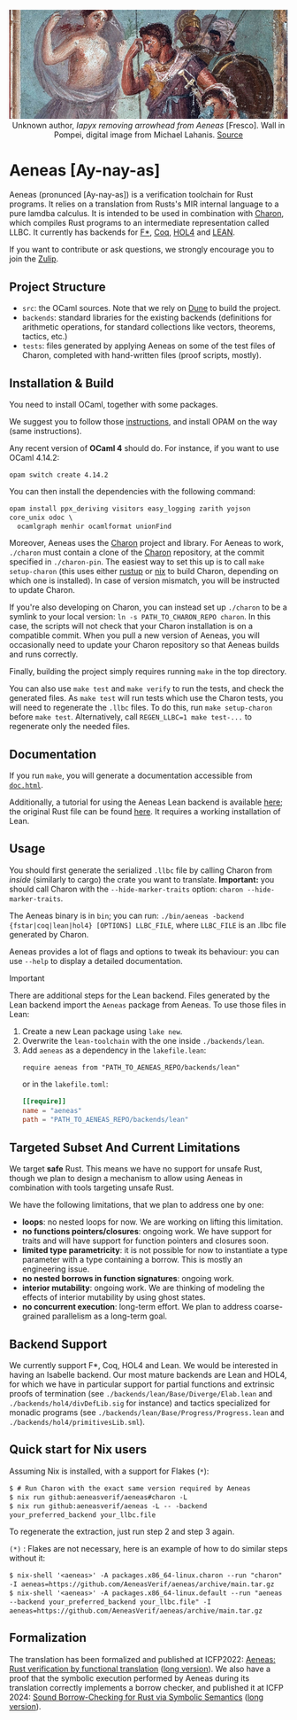 <p><div style="text-align: center">
<img src="static/Aeneas.jpg"
     alt="Iapyx removing arrowhead from Aeneas" title="Iapyx removing arrowhead from Aeneas"
     style=""/>
<figcaption>
Unknown author, <i>Iapyx removing arrowhead from Aeneas</i> [Fresco].
Wall in Pompei, digital image from Michael Lahanis.
<a href="https://commons.wikimedia.org/w/index.php?curid=1357010">Source</a>
</figcaption>
</div></p>

# Aeneas [Ay-nay-as]

Aeneas (pronunced [Ay-nay-as]) is a verification toolchain for Rust programs.  It relies on a translation from Rusts's MIR
internal language to a pure lamdba calculus.  It is intended to be used in combination with
[Charon](https://github.com/AeneasVerif/charon), which compiles Rust programs to an intermediate
representation called LLBC. It currently has backends for [F\*](https://www.fstar-lang.org),
[Coq](https://coq.inria.fr/), [HOL4](https://hol-theorem-prover.org/) and [LEAN](https://leanprover.github.io/).

If you want to contribute or ask questions, we strongly encourage you to join the [Zulip](https://aeneas-verif.zulipchat.com/).

## Project Structure

- `src`: the OCaml sources. Note that we rely on [Dune](https://github.com/ocaml/dune)
  to build the project.
- `backends`: standard libraries for the existing backends (definitions for
   arithmetic operations, for standard collections like vectors, theorems, tactics, etc.)
- `tests`: files generated by applying Aeneas on some of the test files of Charon,
  completed with hand-written files (proof scripts, mostly).

## Installation & Build

You need to install OCaml, together with some packages.

We suggest you to follow those [instructions](https://ocaml.org/docs/install.html),
and install OPAM on the way (same instructions).

Any recent version of **OCaml 4** should do. For instance, if you want to use OCaml
4.14.2:
```
opam switch create 4.14.2
```

You can then install the dependencies with the following command:

```
opam install ppx_deriving visitors easy_logging zarith yojson core_unix odoc \
  ocamlgraph menhir ocamlformat unionFind
```

Moreover, Aeneas uses the [Charon](https://github.com/AeneasVerif/charon) project and library.
For Aeneas to work, `./charon` must contain a clone of the [Charon](https://github.com/AeneasVerif/charon)
repository, at the commit specified in `./charon-pin`.  The easiest way to set this up is to call
`make setup-charon`
(this uses either [rustup](https://rustup.rs/) or [nix](https://nixos.org/download/) to build Charon, depending on which one is installed).
In case of version mismatch, you will be instructed to update Charon.

If you're also developing on Charon, you can instead set up `./charon` to be a symlink to your local version:
`ln -s PATH_TO_CHARON_REPO charon`. In this case, the scripts will not check that your Charon
installation is on a compatible commit. When you pull a new version of Aeneas, you will occasionally
need to update your Charon repository so that Aeneas builds and runs correctly.

Finally, building the project simply requires running `make` in the top
directory.

You can also use `make test` and `make verify` to run the tests, and check
the generated files. As `make test` will run tests which use the Charon tests,
you will need to regenerate the `.llbc` files. To do this, run `make setup-charon` before `make
test`. Alternatively, call `REGEN_LLBC=1 make test-...` to regenerate only the needed files.

## Documentation

If you run `make`, you will generate a documentation accessible from [`doc.html`](./doc.html).

Additionally, a tutorial for using the Aeneas Lean backend is available [here](./tests/lean/Tutorial/); the original Rust file can be found [here](./tests/src/tutorial/src/lib.rs).
It requires a working installation of Lean.

## Usage

You should first generate the serialized `.llbc` file by calling Charon from *inside*
(similarly to cargo) the crate you want to translate. **Important:** you should call
Charon with the `--hide-marker-traits` option: `charon --hide-marker-traits`.

The Aeneas binary is in `bin`; you can run: `./bin/aeneas -backend {fstar|coq|lean|hol4} [OPTIONS] LLBC_FILE`,
where `LLBC_FILE` is an .llbc file generated by Charon.

Aeneas provides a lot of flags and options to tweak its behaviour: you can use `--help`
to display a detailed documentation.

> [!IMPORTANT]
> There are additional steps for the Lean backend. Files generated by the Lean backend
> import the `Aeneas` package from Aeneas. To use those files in Lean:
>  1. Create a new Lean package using `lake new`.
>  2. Overwrite the `lean-toolchain` with the one inside `./backends/lean`.
>  3. Add `aeneas` as a dependency in the `lakefile.lean`:  
>     ```lean
>     require aeneas from "PATH_TO_AENEAS_REPO/backends/lean"
>     ```
>     or in the `lakefile.toml`:
>     ```toml
>     [[require]]
>     name = "aeneas"
>     path = "PATH_TO_AENEAS_REPO/backends/lean"
>     ```

## Targeted Subset And Current Limitations

We target **safe** Rust. This means we have no support for unsafe Rust, though we plan to
design a mechanism to allow using Aeneas in combination with tools targeting unsafe Rust.

We have the following limitations, that we plan to address one by one:

- **loops**: no nested loops for now. We are working on lifting this limitation.
- **no functions pointers/closures**: ongoing work. We have support for traits and
  will have support for function pointers and closures soon.
- **limited type parametricity**: it is not possible for now to instantiate a type
  parameter with a type containing a borrow. This is mostly an engineering
  issue.
- **no nested borrows in function signatures**: ongoing work.
- **interior mutability**: ongoing work. We are thinking of modeling the effects of
  interior mutability by using ghost states.
- **no concurrent execution**: long-term effort. We plan to address coarse-grained
  parallelism as a long-term goal.

## Backend Support

We currently support F\*, Coq, HOL4 and Lean. We would be interested in having an Isabelle
backend. Our most mature backends are Lean and HOL4, for which we have in particular
support for partial functions and extrinsic proofs of termination (see
`./backends/lean/Base/Diverge/Elab.lean` and `./backends/hol4/divDefLib.sig` for instance)
and tactics specialized for monadic programs (see
`./backends/lean/Base/Progress/Progress.lean` and `./backends/hol4/primitivesLib.sml`).

## Quick start for Nix users

Assuming Nix is installed, with a support for Flakes (`*`):

```console
$ # Run Charon with the exact same version required by Aeneas
$ nix run github:aeneasverif/aeneas#charon -L
$ nix run github:aeneasverif/aeneas -L -- -backend your_preferred_backend your_llbc.file
```

To regenerate the extraction, just run step 2 and step 3 again.

`(*)` : Flakes are not necessary, here is an example of how to do similar steps without it:

```console
$ nix-shell '<aeneas>' -A packages.x86_64-linux.charon --run "charon" -I aeneas=https://github.com/AeneasVerif/aeneas/archive/main.tar.gz
$ nix-shell '<aeneas>' -A packages.x86_64-linux.default --run "aeneas --backend your_preferred_backend your_llbc.file" -I aeneas=https://github.com/AeneasVerif/aeneas/archive/main.tar.gz
```

## Formalization

The translation has been formalized and published at ICFP2022: [Aeneas: Rust
verification by functional
translation](https://dl.acm.org/doi/abs/10.1145/3547647)
([long version](https://arxiv.org/abs/2206.07185)). We also have a proof that
the symbolic execution performed by Aeneas during its translation correctly
implements a borrow checker, and published it at ICFP 2024: [Sound Borrow-Checking for Rust via Symbolic Semantics](https://dl.acm.org/doi/10.1145/3674640) ([long version](https://arxiv.org/abs/2404.02680)).

